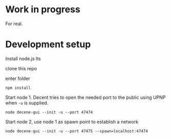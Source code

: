 # Work in progress

For real.

# Development setup

Install node.js lts

clone this repo

enter folder

```npm install```

Start node 1. Decent tries to open the needed port to the public using UPNP when ```-u``` is supplied.

```node decene-gui --init -u --port 47474```

Start node 2, use node 1 as spawn point to establish a network

```node decene-gui --init -u --port 47475 --spawn=localhost:47474```
